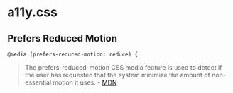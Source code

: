 # a11y.css

## Prefers Reduced Motion

```
@media (prefers-reduced-motion: reduce) {
```

> The prefers-reduced-motion CSS media feature is used to detect if the user has requested that the system minimize the amount of non-essential motion it uses. - [MDN](https://developer.mozilla.org/en-US/docs/Web/CSS/@media/prefers-reduced-motion)
